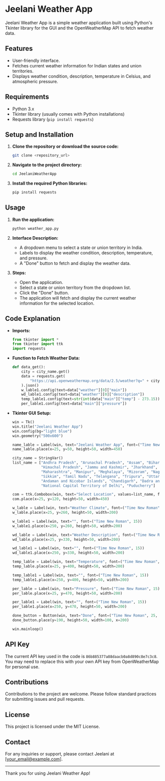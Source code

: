 # Jeelani Weather App

Jeelani Weather App is a simple weather application built using Python's Tkinter library for the GUI and the OpenWeatherMap API to fetch weather data.

## Features
- User-friendly interface.
- Fetches current weather information for Indian states and union territories.
- Displays weather condition, description, temperature in Celsius, and atmospheric pressure.

## Requirements
- Python 3.x
- Tkinter library (usually comes with Python installations)
- Requests library (`pip install requests`)

## Setup and Installation

1. **Clone the repository or download the source code:**

    ```bash
    git clone <repository_url>
    ```

2. **Navigate to the project directory:**

    ```bash
    cd JeelaniWeatherApp
    ```

3. **Install the required Python libraries:**

    ```bash
    pip install requests
    ```

## Usage

1. **Run the application:**

    ```bash
    python weather_app.py
    ```

2. **Interface Description:**
    - A dropdown menu to select a state or union territory in India.
    - Labels to display the weather condition, description, temperature, and pressure.
    - A "Done" button to fetch and display the weather data.

3. **Steps:**
    - Open the application.
    - Select a state or union territory from the dropdown list.
    - Click the "Done" button.
    - The application will fetch and display the current weather information for the selected location.

## Code Explanation

- **Imports:**
    ```python
    from tkinter import *
    from tkinter import ttk
    import requests
    ```

- **Function to Fetch Weather Data:**
    ```python
    def data_get():
        city = city_name.get()
        data = requests.get(
            "https://api.openweathermap.org/data/2.5/weather?q=" + city + "&appid=86b885377a88daacb0a8d890c8e7c3c8"
        ).json()
        w_lable1.config(text=data["weather"][0]["main"])
        wd_lable1.config(text=data["weather"][0]["description"])
        temp_lable1.config(text=str(int(data["main"]["temp"] - 273.15)))
        per_lable1.config(text=data["main"]["pressure"])
    ```

- **Tkinter GUI Setup:**
    ```python
    win = Tk()
    win.title("Jeelani Weather App")
    win.config(bg="light blue")
    win.geometry("500x600")

    name_lable = Label(win, text="Jeelani Weather App", font=("Time New Roman", 25, "bold"))
    name_lable.place(x=25, y=50, height=50, width=450)

    city_name = StringVar()
    list_name = ["Andhra Pradesh", "Arunachal Pradesh", "Assam", "Bihar", "Chhattisgarh", "Goa", "Gujarat", "Haryana", 
                 "Himachal Pradesh", "Jammu and Kashmir", "Jharkhand", "Karnataka", "Kerala", "Madhya Pradesh", 
                 "Maharashtra", "Manipur", "Meghalaya", "Mizoram", "Nagaland", "Odisha", "Punjab", "Rajasthan", 
                 "Sikkim", "Tamil Nadu", "Telangana", "Tripura", "Uttar Pradesh", "Uttarakhand", "West Bengal", 
                 "Andaman and Nicobar Islands", "Chandigarh", "Dadra and Nagar Haveli", "Daman and Diu", "Lakshadweep", 
                 "National Capital Territory of Delhi", "Puducherry"]

    com = ttk.Combobox(win, text="Select Location", values=list_name, font=("Time New Roman", 25, "bold"), textvariable=city_name)
    com.place(x=25, y=120, height=50, width=450)

    w_lable = Label(win, text="Weather Climate", font=("Time New Roman", 15))
    w_lable.place(x=25, y=260, height=50, width=200)

    w_lable1 = Label(win, text="", font=("Time New Roman", 15))
    w_lable1.place(x=250, y=260, height=50, width=200)

    wd_lable = Label(win, text="Weather Description", font=("Time New Roman", 15))
    wd_lable.place(x=25, y=330, height=50, width=200)

    wd_lable1 = Label(win, text="", font=("Time New Roman", 15))
    wd_lable1.place(x=250, y=330, height=50, width=200)

    temp_lable = Label(win, text="Temperature", font=("Time New Roman", 15))
    temp_lable.place(x=25, y=400, height=50, width=200)

    temp_lable1 = Label(win, text="", font=("Time New Roman", 15))
    temp_lable1.place(x=250, y=400, height=50, width=200)

    per_lable = Label(win, text="Pressure", font=("Time New Roman", 15))
    per_lable.place(x=25, y=470, height=50, width=200)

    per_lable1 = Label(win, text="", font=("Time New Roman", 15))
    per_lable1.place(x=250, y=470, height=50, width=200)

    done_button = Button(win, text="Done", font=("Time New Roman", 25, "bold"), command=data_get)
    done_button.place(y=190, height=50, width=100, x=200)

    win.mainloop()
    ```

## API Key

The current API key used in the code is `86b885377a88daacb0a8d890c8e7c3c8`. You may need to replace this with your own API key from OpenWeatherMap for personal use.

## Contributions

Contributions to the project are welcome. Please follow standard practices for submitting issues and pull requests.

## License

This project is licensed under the MIT License.

## Contact

For any inquiries or support, please contact Jeelani at [your_email@example.com].

---

Thank you for using Jeelani Weather App!